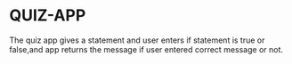 # QUIZ-APP
The quiz app gives a statement and user enters if statement is true or false,and app returns the message if user entered correct message or not.
